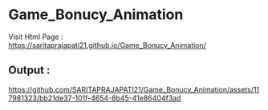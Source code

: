 # Game_Bonucy_Animation
Visit Html Page :  https://saritaprajapati21.github.io/Game_Bonucy_Animation/

## Output :






https://github.com/SARITAPRAJAPATI21/Game_Bonucy_Animation/assets/117981323/bb21de37-101f-4654-8b45-41e86404f3ad

